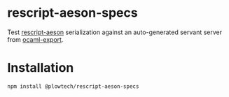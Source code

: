 # rescript-aeson-specs

Test [rescript-aeson](https://github.com/plow-technologies/rescript-aeson) serialization against an auto-generated servant server from [ocaml-export](https://github.com/plow-technologies/ocaml-export).

# Installation

```
npm install @plowtech/rescript-aeson-specs
```
